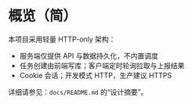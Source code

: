 # 概览（简）

本项目采用轻量 HTTP-only 架构：
- 服务端仅提供 API 与数据持久化，不内置调度
- 任务创建由前端写库；客户端定时轮询拉取与上报结果
- Cookie 会话；开发模式 HTTP，生产建议 HTTPS

详细请参见：`docs/README.md` 的“设计摘要”。 